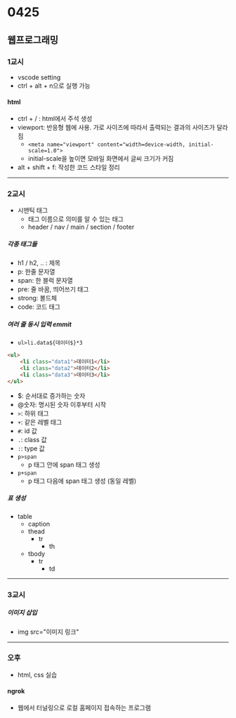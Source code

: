 # 0425

## 웹프로그래밍

### 1교시
- vscode setting
- ctrl + alt + n으로 실행 가능

#### html
- ctrl + / : html에서 주석 생성
- viewport: 반응형 웹에 사용. 가로 사이즈에 따라서 출력되는 결과의 사이즈가 달라짐
    - ``<meta name="viewport" content="width=device-width, initial-scale=1.0">``
    - initial-scale을 높이면 모바일 화면에서 글씨 크기가 커짐
- alt + shift + f: 작성한 코드 스타일 정리
---
### 2교시
- 시맨틱 태그
    - 태그 이름으로 의미를 알 수 있는 태그
    - header / nav / main / section / footer
##### 각종 태그들
- h1 / h2, .. : 제목
- p: 한줄 문자열
- span: 한 블럭 문자열
- pre: 줄 바꿈, 띄어쓰기 태그
- strong: 볼드체
- code: 코드 태그

##### 여러 줄 동시 입력 emmit
- ``ul>li.data${데이터$}*3``
```html
<ul>
    <li class="data1">데이터1</li>
    <li class="data2">데이터2</li>
    <li class="data3">데이터3</li>
</ul>
```
- $: 순서대로 증가하는 숫자
- @숫자: 명시된 숫자 이후부터 시작
- ``>``: 하위 태그
- ``+``: 같은 레벨 태그
- ``#``: id 값
- ``.``: class 값
- ``:``: type 값
- ``p>span``
    - p 태그 안에 span 태그 생성
- ``p+span``
    - p 태그 다음에 span 태그 생성 (동일 레벨)
##### 표 생성
- table
    - caption
    - thead
        - tr
            - th
    - tbody
        - tr
            - td
---
### 3교시
##### 이미지 삽입
- img src="이미지 링크"
---
### 오후
- html, css 실습

#### ngrok
- 웹에서 터널링으로 로컬 홈페이지 접속하는 프로그램